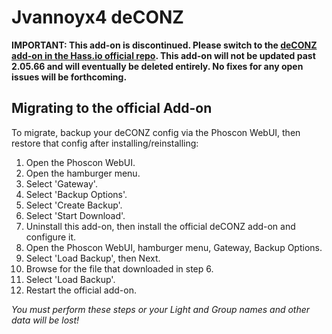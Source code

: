 # Jvannoyx4 deCONZ

**IMPORTANT: This add-on is discontinued. Please switch to the [deCONZ add-on in the Hass.io official repo](https://github.com/home-assistant/hassio-addons/tree/master/deconz). This add-on will not be updated past 2.05.66 and will eventually be deleted entirely. No fixes for any open issues will be forthcoming.**

## Migrating to the official Add-on

To migrate, backup your deCONZ config via the Phoscon WebUI, then restore that config after installing/reinstalling:

1. Open the Phoscon WebUI.
2. Open the hamburger menu.
3. Select 'Gateway'.
4. Select 'Backup Options'.
5. Select 'Create Backup'.
6. Select 'Start Download'.
7. Uninstall this add-on, then install the official deCONZ add-on and configure it.
8. Open the Phoscon WebUI, hamburger menu, Gateway, Backup Options.
9. Select 'Load Backup', then Next.
10. Browse for the file that downloaded in step 6.
11. Select 'Load Backup'.
12. Restart the official add-on.

_You must perform these steps or your Light and Group names and other data will be lost!_
